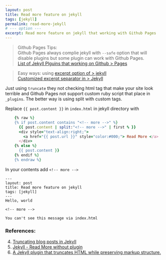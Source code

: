 ```yaml
---
layout: post
title: Read more feature on jekyll
tags: [jekyll]
permalink: read-more-jekyll
# --- option ---
excerpt: Read more feature on jekyll that working with Github Pages
---
```


> Github Pages Tips:  
> Github Pages always complie jekyll with `--safe` option that will  
> disable plugins but some plugin can work with Github Pages.  
> [List of Jekyll Plguins that working on Github > Pages](https://help.github.com/articles/using-jekyll-plugins-with-github-pages/)  

> Easy ways: using [excerpt option of > jekyll](http://jekyllrb.com/docs/posts/#post-excerpts)  
> [Customized excerpt separator in > Jekyll](http://snippetrepo.com/snippets/customized-excerpt-separator-in-jekyll)  

Just using `truncate` they not checking html tag that make your site look
terrible and Github Pages not support custom ruby script that place in
`_plugins`. The better way is using split with custom tags.

Replace `{{ post.content }}` in `index.html` in jekyll directory with

```ruby
    {% raw %}
    {% if post.content contains "<!-- more -->" %}
      {{ post.content | split:"<!-- more -->" | first % }}
      <div style="text-align:right;">
        <a href="{{ post.url }}" style="color:#000;"> Read More </a>
      </div>
    {% else %}
      {{ post.content }}
    {% endif %}
    {% endraw %}
```

<!-- more -->

In your contents add `<!-- more -->`

```
---
layout: post
title: Read more feature on jekyll
tags: [jekyll]
---
Hello, world

<!-- more -->

You can't see this message via index.html
```


### References:
4. [Truncating blog posts in Jekyll](http://mikeygee.com/blog/truncate.html)
2. [Jekyll - Read More without plugin](https://truongtx.me/2013/05/01/jekyll-read-more-feature-without-any-plugin/)
1. [A Jekyll plugin that truncates HTML while preserving markup structure.](https://github.com/MattHall/truncatehtml)

